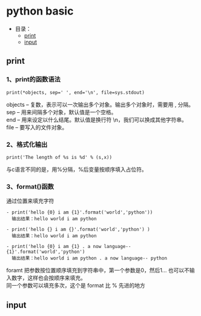 # python basic
- 目录：  
    - [print](#print)  
    - [input](#input)

## print
### 1、print的函数语法
```
print(*objects, sep=' ', end='\n', file=sys.stdout)  
```  
objects – 复数，表示可以一次输出多个对象。输出多个对象时，需要用 , 分隔。  
sep – 用来间隔多个对象，默认值是一个空格。  
end – 用来设定以什么结尾。默认值是换行符 \n，我们可以换成其他字符串。  
file – 要写入的文件对象。  
### 2、格式化输出
```
print('The length of %s is %d' % (s,x))
```
与c语言不同的是，用%分隔，%后变量按顺序填入占位符。
### 3、format()函数
通过位置来填充字符
```
- print('hello {0} i am {1}'.format('world','python'))    
  输出结果：hello world i am python

- print('hello {} i am {}'.format('world','python') ) 
  输出结果：hello world i am python

- print('hello {0} i am {1} . a now language-- {1}'.format('world','python')
  输出结果：hello world i am python . a now language-- python
```  
foramt 把参数按位置顺序填充到字符串中，第一个参数是0，然后1...
也可以不输入数字，这样也会按顺序来填充。  
同一个参数可以填充多次，这个是 format 比 % 先进的地方
## input
###